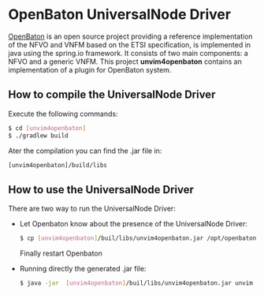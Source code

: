 # OpenBaton UniversalNode Driver

[OpenBaton](http://openbaton.github.io/index.html) is an open source project providing a reference implementation of the NFVO and VNFM based on the ETSI specification, is implemented in java using the spring.io framework. It consists of two main components: a NFVO and a generic VNFM.
This project **unvim4openbaton** contains an implementation of a plugin for OpenBaton system.

## How to compile the UniversalNode Driver
Execute the following commands:
```sh
$ cd [unvim4openbaton]
$ ./gradlew build
```
Ater the compilation you can find the .jar file in:
```sh
[unvim4openbaton]/build/libs
```

## How to use the UniversalNode Driver
There are two way to run the UniversalNode Driver:

 - Let Openbaton know about the presence of the UniversalNode Driver:

	```sh
	$ cp [unvim4openbaton]/buil/libs/unvim4openbaton.jar /opt/openbaton/nfvo/plugins/vim-drivers
	```
	Finally restart Openbaton
 - Running directly the generated .jar file:

	```sh
	$ java -jar  [unvim4openbaton]/buil/libs/unvim4openbaton.jar unvim [rabbitmq-ip] [rabbitmq-port] [n-of-consumers] [user] [password]
